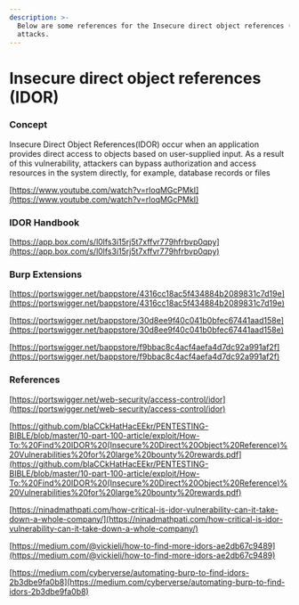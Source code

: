```yaml
---
description: >-
  Below are some references for the Insecure direct object references (IDOR)
  attacks.
---
```


# **Insecure direct object references (IDOR)**

### **Concept**

Insecure Direct Object References(IDOR) occur when an application provides direct access to objects based on user-supplied input. As a result of this vulnerability, attackers can bypass authorization and access resources in the system directly, for example, database records or files

[https://www.youtube.com/watch?v=rloqMGcPMkI](https://www.youtube.com/watch?v=rloqMGcPMkI)

### **IDOR Handbook**

[https://app.box.com/s/l0lfs3i15rj5t7xffvr779hfrbvp0qpy](https://app.box.com/s/l0lfs3i15rj5t7xffvr779hfrbvp0qpy)

### **Burp Extensions**

[https://portswigger.net/bappstore/4316cc18ac5f434884b2089831c7d19e](https://portswigger.net/bappstore/4316cc18ac5f434884b2089831c7d19e)

[https://portswigger.net/bappstore/30d8ee9f40c041b0bfec67441aad158e](https://portswigger.net/bappstore/30d8ee9f40c041b0bfec67441aad158e)

[https://portswigger.net/bappstore/f9bbac8c4acf4aefa4d7dc92a991af2f](https://portswigger.net/bappstore/f9bbac8c4acf4aefa4d7dc92a991af2f)

### **References**

[https://portswigger.net/web-security/access-control/idor](https://portswigger.net/web-security/access-control/idor)

[https://github.com/blaCCkHatHacEEkr/PENTESTING-BIBLE/blob/master/10-part-100-article/exploit/How-To:%20Find%20IDOR%20(Insecure%20Direct%20Object%20Reference)%20Vulnerabilities%20for%20large%20bounty%20rewards.pdf](https://github.com/blaCCkHatHacEEkr/PENTESTING-BIBLE/blob/master/10-part-100-article/exploit/How-To:%20Find%20IDOR%20(Insecure%20Direct%20Object%20Reference)%20Vulnerabilities%20for%20large%20bounty%20rewards.pdf)

[https://ninadmathpati.com/how-critical-is-idor-vulnerability-can-it-take-down-a-whole-company/](https://ninadmathpati.com/how-critical-is-idor-vulnerability-can-it-take-down-a-whole-company/)

[https://medium.com/@vickieli/how-to-find-more-idors-ae2db67c9489](https://medium.com/@vickieli/how-to-find-more-idors-ae2db67c9489)

[https://medium.com/cyberverse/automating-burp-to-find-idors-2b3dbe9fa0b8](https://medium.com/cyberverse/automating-burp-to-find-idors-2b3dbe9fa0b8)
